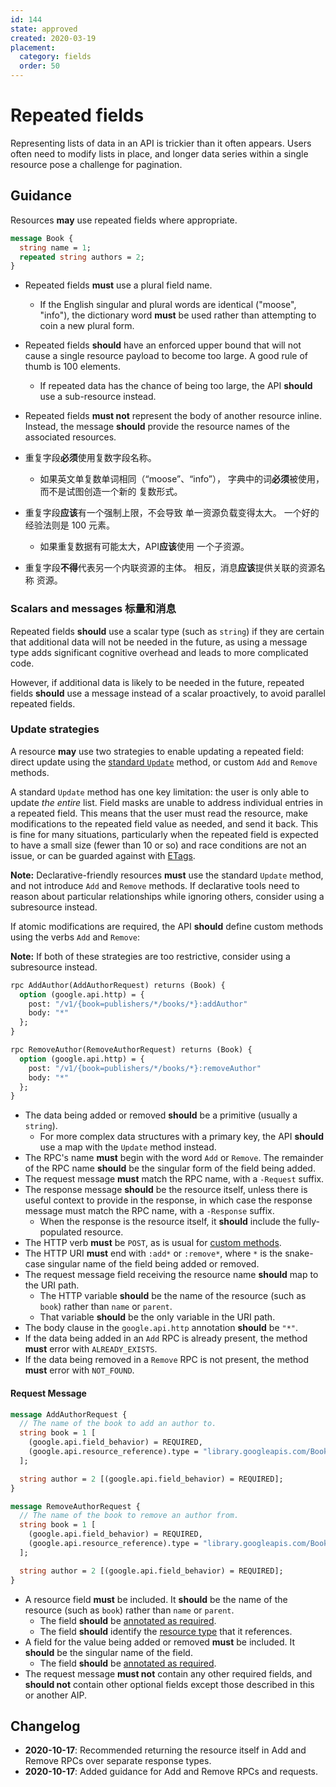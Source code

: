 ```yaml
---
id: 144
state: approved
created: 2020-03-19
placement:
  category: fields
  order: 50
---
```


# Repeated fields

Representing lists of data in an API is trickier than it often appears. Users
often need to modify lists in place, and longer data series within a single
resource pose a challenge for pagination.

## Guidance

Resources **may** use repeated fields where appropriate.

```proto
message Book {
  string name = 1;
  repeated string authors = 2;
}
```

- Repeated fields **must** use a plural field name.
  - If the English singular and plural words are identical ("moose", "info"),
    the dictionary word **must** be used rather than attempting to coin a new
    plural form.
- Repeated fields **should** have an enforced upper bound that will not cause a
  single resource payload to become too large. A good rule of thumb is 100
  elements.
  - If repeated data has the chance of being too large, the API **should** use
    a sub-resource instead.
- Repeated fields **must not** represent the body of another resource inline.
  Instead, the message **should** provide the resource names of the associated
  resources.

- 重复字段**必须**使用复数字段名称。
   - 如果英文单复数单词相同（“moose”、“info”），
     字典中的词**必须**被使用，而不是试图创造一个新的
     复数形式。
- 重复字段**应该**有一个强制上限，不会导致
   单一资源负载变得太大。 一个好的经验法则是 100
   元素。
   - 如果重复数据有可能太大，API**应该**使用
     一个子资源。
- 重复字段**不得**代表另一个内联资源的主体。
   相反，消息**应该**提供关联的资源名称
   资源。

### Scalars and messages 标量和消息

Repeated fields **should** use a scalar type (such as `string`) if they are
certain that additional data will not be needed in the future, as using a
message type adds significant cognitive overhead and leads to more complicated
code.

However, if additional data is likely to be needed in the future, repeated
fields **should** use a message instead of a scalar proactively, to avoid
parallel repeated fields.

### Update strategies

A resource **may** use two strategies to enable updating a repeated field:
direct update using the [standard `Update`][aip-134] method, or custom `Add`
and `Remove` methods.

A standard `Update` method has one key limitation: the user is only able to
update _the entire_ list. Field masks are unable to address individual entries
in a repeated field. This means that the user must read the resource, make
modifications to the repeated field value as needed, and send it back. This is
fine for many situations, particularly when the repeated field is expected to
have a small size (fewer than 10 or so) and race conditions are not an issue,
or can be guarded against with [ETags][aip-154].

**Note:** Declarative-friendly resources **must** use the standard `Update`
method, and not introduce `Add` and `Remove` methods. If declarative tools need
to reason about particular relationships while ignoring others, consider using
a subresource instead.

If atomic modifications are required, the API **should** define custom methods
using the verbs `Add` and `Remove`:

**Note:** If both of these strategies are too restrictive, consider using a
subresource instead.

```proto
rpc AddAuthor(AddAuthorRequest) returns (Book) {
  option (google.api.http) = {
    post: "/v1/{book=publishers/*/books/*}:addAuthor"
    body: "*"
  };
}

rpc RemoveAuthor(RemoveAuthorRequest) returns (Book) {
  option (google.api.http) = {
    post: "/v1/{book=publishers/*/books/*}:removeAuthor"
    body: "*"
  };
}
```

- The data being added or removed **should** be a primitive (usually a
  `string`).
  - For more complex data structures with a primary key, the API **should** use
    a map with the `Update` method instead.
- The RPC's name **must** begin with the word `Add` or `Remove`. The remainder
  of the RPC name **should** be the singular form of the field being added.
- The request message **must** match the RPC name, with a `-Request` suffix.
- The response message **should** be the resource itself, unless there is useful
  context to provide in the response, in which case the response message must
  match the RPC name, with a `-Response` suffix.
  - When the response is the resource itself, it **should** include the
    fully-populated resource.
- The HTTP verb **must** be `POST`, as is usual for [custom methods][aip-136].
- The HTTP URI **must** end with `:add*` or `:remove*`, where `*` is the
  snake-case singular name of the field being added or removed.
- The request message field receiving the resource name **should** map to the
  URI path.
  - The HTTP variable **should** be the name of the resource (such as `book`)
    rather than `name` or `parent`.
  - That variable **should** be the only variable in the URI path.
- The body clause in the `google.api.http` annotation **should** be `"*"`.
- If the data being added in an `Add` RPC is already present, the method
  **must** error with `ALREADY_EXISTS`.
- If the data being removed in a `Remove` RPC is not present, the method
  **must** error with `NOT_FOUND`.

#### Request Message

```proto
message AddAuthorRequest {
  // The name of the book to add an author to.
  string book = 1 [
    (google.api.field_behavior) = REQUIRED,
    (google.api.resource_reference).type = "library.googleapis.com/Book"
  ];

  string author = 2 [(google.api.field_behavior) = REQUIRED];
}

message RemoveAuthorRequest {
  // The name of the book to remove an author from.
  string book = 1 [
    (google.api.field_behavior) = REQUIRED,
    (google.api.resource_reference).type = "library.googleapis.com/Book"
  ];

  string author = 2 [(google.api.field_behavior) = REQUIRED];
}
```

- A resource field **must** be included. It **should** be the name of the
  resource (such as `book`) rather than `name` or `parent`.
  - The field **should** be [annotated as required][aip-203].
  - The field **should** identify the [resource type][aip-123] that it
    references.
- A field for the value being added or removed **must** be included. It
  **should** be the singular name of the field.
  - The field **should** be [annotated as required][aip-203].
- The request message **must not** contain any other required fields, and
  **should not** contain other optional fields except those described in this
  or another AIP.

## Changelog

- **2020-10-17**: Recommended returning the resource itself in Add and Remove
  RPCs over separate response types.
- **2020-10-17**: Added guidance for Add and Remove RPCs and requests.

[aip-123]: ./0123.md
[aip-134]: ./0134.md
[aip-136]: ./0136.md
[aip-154]: ./0154.md
[aip-203]: ./0203.md
